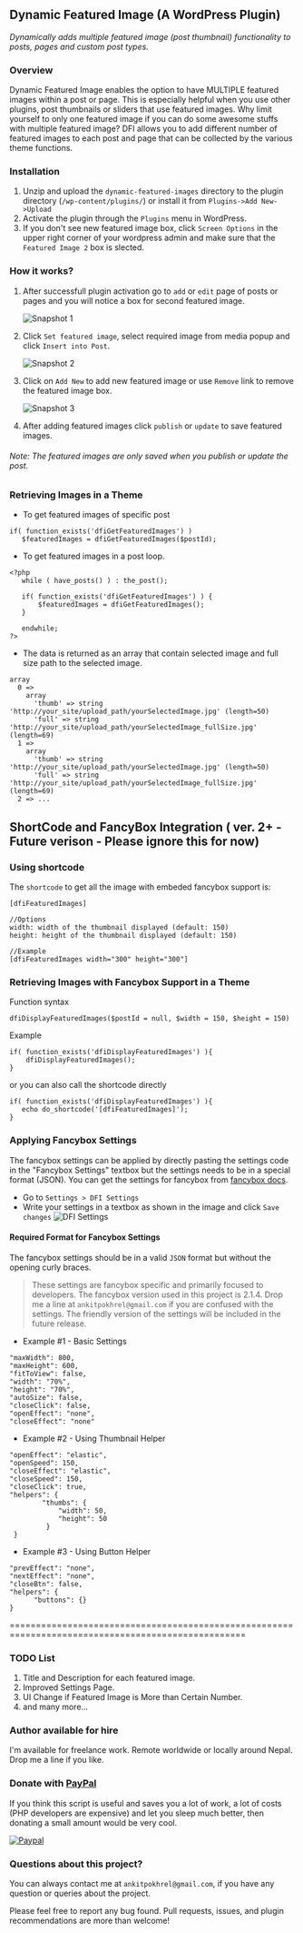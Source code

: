 ## Dynamic Featured Image (A WordPress Plugin)

_Dynamically adds multiple featured image (post thumbnail) functionality to posts, pages and custom post types._

### Overview
Dynamic Featured Image enables the option to have MULTIPLE featured images within a post or page. 
This is especially helpful when you use other plugins, post thumbnails or sliders that use featured images.
Why limit yourself to only one featured image if you can do some awesome stuffs with multiple featured image? 
DFI allows you to add different number of featured images to each post and page that can be collected by the various theme functions.

### Installation

  1. Unzip and upload the `dynamic-featured-images` directory to the plugin directory (`/wp-content/plugins/`) or install it from `Plugins->Add New->Upload`
  2. Activate the plugin through the `Plugins` menu in WordPress.
  3. If you don't see new featured image box, click `Screen Options` in the upper right corner of your wordpress admin and make sure that the `Featured Image 2` box is slected.

### How it works?

1. After successfull plugin activation go to `add` or `edit` page of posts or pages and you will notice a box for second featured image.

   ![Snapshot 1](http://ankitpokhrel.com.np/dfi/snapshot_1.jpg)

2. Click `Set featured image`, select required image from media popup and click `Insert into Post`.

   ![Snapshot 2](http://ankitpokhrel.com.np/dfi/snapshot_2.jpg)

3. Click on `Add New` to add new featured image or use `Remove` link to remove the featured image box.
 
   ![Snapshot 3](http://ankitpokhrel.com.np/dfi/snapshot_3.jpg)

4. After adding featured images click `publish` or `update` to save featured images.

###### _Note: The featured images are only saved when you publish or update the post._


### Retrieving Images in a Theme

* To get featured images of specific post

```
if( function_exists('dfiGetFeaturedImages') )
   $featuredImages = dfiGetFeaturedImages($postId);
```

* To get featured images in a post loop.

```
<?php 
   while ( have_posts() ) : the_post();

   if( function_exists('dfiGetFeaturedImages') ) {
       $featuredImages = dfiGetFeaturedImages();
   }
   
   endwhile;
?>
```

* The data is returned as an array that contain selected image and full size path to the selected image.

```
array
  0 => 
    array
      'thumb' => string 'http://your_site/upload_path/yourSelectedImage.jpg' (length=50)
      'full' => string 'http://your_site/upload_path/yourSelectedImage_fullSize.jpg' (length=69)
  1 => 
    array
      'thumb' => string 'http://your_site/upload_path/yourSelectedImage.jpg' (length=50)
      'full' => string 'http://your_site/upload_path/yourSelectedImage_fullSize.jpg' (length=69)
  2 => ...
```

## ShortCode and FancyBox Integration ( ver. 2+ - Future verison - Please ignore this for now)

### Using shortcode
The `shortcode` to get all the image with embeded fancybox support is:
```
[dfiFeaturedImages]

//Options
width: width of the thumbnail displayed (default: 150)
height: height of the thumbnail displayed (default: 150)

//Example
[dfiFeaturedImages width="300" height="300"]
```

### Retrieving Images with Fancybox Support in a Theme

Function syntax

```
dfiDisplayFeaturedImages($postId = null, $width = 150, $height = 150)
```

Example

```
if( function_exists('dfiDisplayFeaturedImages') ){
    dfiDisplayFeaturedImages();
}
```

or you can also call the shortcode directly

```
if( function_exists('dfiDisplayFeaturedImages') ){
   echo do_shortcode('[dfiFeaturedImages]');
}
```

### Applying Fancybox Settings
The fancybox settings can be applied by directly pasting the settings code in the "Fancybox Settings" textbox but the settings needs to be in a special format (JSON).
You can get the settings for fancybox from [fancybox docs](http://fancyapps.com/fancybox/).

* Go to `Settings > DFI Settings`
* Write your settings in a textbox as shown in the image and click `Save changes`
![DFI Settings](http://ankitpokhrel.com.np/dfi/snapshot_settings.jpg)

#### Required Format for Fancybox Settings
The fancybox settings should be in a valid `JSON` format but without the opening curly braces.

> These settings are fancybox specific and primarily focused to developers.
>The fancybox version used in this project is 2.1.4. 
> Drop me a line at `ankitpokhrel@gmail.com` if you are confused with the settings. 
> The friendly version of the settings will be included in the future release.

* Example #1 - Basic Settings
```
"maxWidth": 800,
"maxHeight": 600,
"fitToView": false,
"width": "70%",
"height": "70%",
"autoSize": false,
"closeClick": false,
"openEffect": "none",
"closeEffect": "none"
```

* Example #2 - Using Thumbnail Helper
```
"openEffect": "elastic",
"openSpeed": 150,
"closeEffect": "elastic",
"closeSpeed": 150,
"closeClick": true,
"helpers": {      
        "thumbs": {
            "width": 50,
            "height": 50
         }
 }
```

* Example #3 - Using Button Helper
```
"prevEffect": "none",
"nextEffect": "none",
"closeBtn": false,
"helpers": {       
      "buttons": {}
}
```

===================================================================================================

### TODO List

1. Title and Description for each featured image.
2. Improved Settings Page.
3. UI Change if Featured Image is More than Certain Number.
4. and many more...

### Author available for hire

I'm available for freelance work. Remote worldwide or locally around Nepal. Drop me a line if you like.
 
### Donate with [PayPal](https://www.paypal.com/cgi-bin/webscr?cmd=_s-xclick&hosted_button_id=J9FVY3ESPPD58)

If you think this script is useful and saves you a lot of work, a lot of costs (PHP developers are expensive) and let you sleep much better, then donating a small amount would be very cool.

[![Paypal](http://ankitpokhrel.com.np/img/paypal.png)](https://www.paypal.com/cgi-bin/webscr?cmd=_s-xclick&hosted_button_id=J9FVY3ESPPD58)

### Questions about this project?

You can always contact me at `ankitpokhrel@gmail.com`, if you have any question or queries about the project. 

Please feel free to report any bug found. Pull requests, issues, and plugin recommendations are more than welcome!
